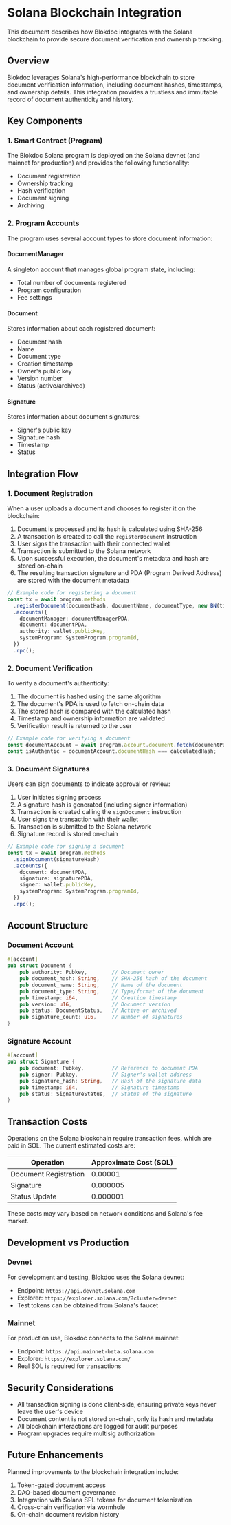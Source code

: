 # Solana Blockchain Integration

This document describes how Blokdoc integrates with the Solana blockchain to provide secure document verification and ownership tracking.

## Overview

Blokdoc leverages Solana's high-performance blockchain to store document verification information, including document hashes, timestamps, and ownership details. This integration provides a trustless and immutable record of document authenticity and history.

## Key Components

### 1. Smart Contract (Program)

The Blokdoc Solana program is deployed on the Solana devnet (and mainnet for production) and provides the following functionality:

- Document registration
- Ownership tracking
- Hash verification
- Document signing
- Archiving

### 2. Program Accounts

The program uses several account types to store document information:

#### DocumentManager

A singleton account that manages global program state, including:
- Total number of documents registered
- Program configuration
- Fee settings

#### Document

Stores information about each registered document:
- Document hash
- Name
- Document type
- Creation timestamp
- Owner's public key
- Version number
- Status (active/archived)

#### Signature

Stores information about document signatures:
- Signer's public key
- Signature hash
- Timestamp
- Status

## Integration Flow

### 1. Document Registration

When a user uploads a document and chooses to register it on the blockchain:

1. Document is processed and its hash is calculated using SHA-256
2. A transaction is created to call the `registerDocument` instruction
3. User signs the transaction with their connected wallet
4. Transaction is submitted to the Solana network
5. Upon successful execution, the document's metadata and hash are stored on-chain
6. The resulting transaction signature and PDA (Program Derived Address) are stored with the document metadata

```typescript
// Example code for registering a document
const tx = await program.methods
  .registerDocument(documentHash, documentName, documentType, new BN(timestamp))
  .accounts({
    documentManager: documentManagerPDA,
    document: documentPDA,
    authority: wallet.publicKey,
    systemProgram: SystemProgram.programId,
  })
  .rpc();
```

### 2. Document Verification

To verify a document's authenticity:

1. The document is hashed using the same algorithm
2. The document's PDA is used to fetch on-chain data
3. The stored hash is compared with the calculated hash
4. Timestamp and ownership information are validated
5. Verification result is returned to the user

```typescript
// Example code for verifying a document
const documentAccount = await program.account.document.fetch(documentPDA);
const isAuthentic = documentAccount.documentHash === calculatedHash;
```

### 3. Document Signatures

Users can sign documents to indicate approval or review:

1. User initiates signing process
2. A signature hash is generated (including signer information)
3. Transaction is created calling the `signDocument` instruction
4. User signs the transaction with their wallet
5. Transaction is submitted to the Solana network
6. Signature record is stored on-chain

```typescript
// Example code for signing a document
const tx = await program.methods
  .signDocument(signatureHash)
  .accounts({
    document: documentPDA,
    signature: signaturePDA,
    signer: wallet.publicKey,
    systemProgram: SystemProgram.programId,
  })
  .rpc();
```

## Account Structure

### Document Account

```rust
#[account]
pub struct Document {
    pub authority: Pubkey,        // Document owner
    pub document_hash: String,    // SHA-256 hash of the document
    pub document_name: String,    // Name of the document
    pub document_type: String,    // Type/format of the document
    pub timestamp: i64,           // Creation timestamp
    pub version: u16,             // Document version
    pub status: DocumentStatus,   // Active or archived
    pub signature_count: u16,     // Number of signatures
}
```

### Signature Account

```rust
#[account]
pub struct Signature {
    pub document: Pubkey,         // Reference to document PDA
    pub signer: Pubkey,           // Signer's wallet address
    pub signature_hash: String,   // Hash of the signature data
    pub timestamp: i64,           // Signature timestamp
    pub status: SignatureStatus,  // Status of the signature
}
```

## Transaction Costs

Operations on the Solana blockchain require transaction fees, which are paid in SOL. The current estimated costs are:

| Operation | Approximate Cost (SOL) |
|-----------|------------------------|
| Document Registration | 0.00001 |
| Signature | 0.000005 |
| Status Update | 0.000001 |

These costs may vary based on network conditions and Solana's fee market.

## Development vs Production

### Devnet

For development and testing, Blokdoc uses the Solana devnet:
- Endpoint: `https://api.devnet.solana.com`
- Explorer: `https://explorer.solana.com/?cluster=devnet`
- Test tokens can be obtained from Solana's faucet

### Mainnet

For production use, Blokdoc connects to the Solana mainnet:
- Endpoint: `https://api.mainnet-beta.solana.com`
- Explorer: `https://explorer.solana.com/`
- Real SOL is required for transactions

## Security Considerations

- All transaction signing is done client-side, ensuring private keys never leave the user's device
- Document content is not stored on-chain, only its hash and metadata
- All blockchain interactions are logged for audit purposes
- Program upgrades require multisig authorization

## Future Enhancements

Planned improvements to the blockchain integration include:

1. Token-gated document access
2. DAO-based document governance
3. Integration with Solana SPL tokens for document tokenization
4. Cross-chain verification via wormhole
5. On-chain document revision history 